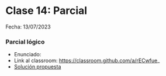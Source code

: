 # Clase 14: Parcial

Fecha: 13/07/2023

### Parcial lógico

* Enunciado: 
* Link al classroom: https://classroom.github.com/a/rECwfue_
* [Solución propuesta]()
